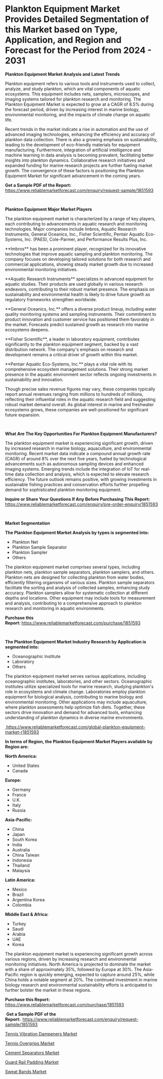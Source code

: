 <p><h1>Plankton Equipment Market Provides Detailed Segmentation of this Market based on Type, Application, and Region and Forecast for the Period from 2024 - 2031</h1></p><p><strong>Plankton Equipment Market Analysis and Latest Trends</strong></p>
<p><p>Plankton equipment refers to various tools and instruments used to collect, analyze, and study plankton, which are vital components of aquatic ecosystems. This equipment includes nets, samplers, microscopes, and imaging systems tailored for plankton research and monitoring. The Plankton Equipment Market is expected to grow at a CAGR of 8.5% during the forecast period, driven by increasing interest in marine biology, environmental monitoring, and the impacts of climate change on aquatic life.</p><p>Recent trends in the market indicate a rise in automation and the use of advanced imaging technologies, enhancing the efficiency and accuracy of plankton data collection. There is also a growing emphasis on sustainability, leading to the development of eco-friendly materials for equipment manufacturing. Furthermore, integration of artificial intelligence and machine learning in data analysis is becoming prevalent, facilitating better insights into plankton dynamics. Collaborative research initiatives and expanded funding for marine research projects are further fueling market growth. The convergence of these factors is positioning the Plankton Equipment Market for significant advancement in the coming years.</p></p>
<p><strong>Get a Sample PDF of the Report:&nbsp;</strong> <a href="https://www.reliablemarketforecast.com/enquiry/request-sample/1851593?utm_campaign=1772&utm_medium=2&utm_source=Github&utm_content=ia&utm_term=18102024&utm_id=plankton-equipment">https://www.reliablemarketforecast.com/enquiry/request-sample/1851593</a></p>
<p>&nbsp;</p>
<p><strong>Plankton Equipment Major Market Players</strong></p>
<p><p>The plankton equipment market is characterized by a range of key players, each contributing to advancements in aquatic research and monitoring technologies. Major companies include Imbros, Aquatic Research Instruments, General Oceanics, Inc., Fisher Scientific, Pentair Aquatic Eco-Systems, Inc. (PAES), Cole-Parmer, and Performance Results Plus, Inc.</p><p>**Imbros** has been a prominent player, recognized for its innovative technologies that improve aquatic sampling and plankton monitoring. The company focuses on developing tailored solutions for both research and commercial applications, showing steady market growth due to increased environmental monitoring initiatives.</p><p>**Aquatic Research Instruments** specializes in advanced equipment for aquatic studies. Their products are used globally in various research endeavors, contributing to their robust market presence. The emphasis on sustainability and environmental health is likely to drive future growth as regulatory frameworks strengthen worldwide.</p><p>**General Oceanics, Inc.** offers a diverse product lineup, including water quality monitoring systems and sampling instruments. Their commitment to product innovation and customer service has positioned them favorably in the market. Forecasts predict sustained growth as research into marine ecosystems deepens.</p><p>**Fisher Scientific**, a leader in laboratory equipment, contributes significantly to the plankton equipment segment, backed by a vast distribution network. The company's emphasis on research and development remains a critical driver of growth within this market.</p><p>**Pentair Aquatic Eco-Systems, Inc.** plays a vital role with its comprehensive ecosystem management solutions. Their strong market presence in the aquatic environment sector reflects ongoing investments in sustainability and innovation.</p><p>Though precise sales revenue figures may vary, these companies typically report annual revenues ranging from millions to hundreds of millions, reflecting their influential roles in the aquatic research field and suggesting robust market demand overall. As global interest in marine and freshwater ecosystems grows, these companies are well-positioned for significant future expansion.</p></p>
<p>&nbsp;</p>
<p><strong>What Are The Key Opportunities For Plankton Equipment Manufacturers?</strong></p>
<p><p>The plankton equipment market is experiencing significant growth, driven by increased research in marine biology, aquaculture, and environmental monitoring. Recent market data indicate a compound annual growth rate (CAGR) of around 8% over the next five years, fueled by technological advancements such as autonomous sampling devices and enhanced imaging systems. Emerging trends include the integration of IoT for real-time data collection and analysis, which is expected to elevate research efficiency. The future outlook remains positive, with growing investments in sustainable fishing practices and conservation efforts further propelling demand for sophisticated plankton monitoring equipment.</p></p>
<p><strong>Inquire or Share Your Questions If Any Before Purchasing This Report:</strong> <a href="https://www.reliablemarketforecast.com/enquiry/pre-order-enquiry/1851593?utm_campaign=1772&utm_medium=2&utm_source=Github&utm_content=ia&utm_term=18102024&utm_id=plankton-equipment">https://www.reliablemarketforecast.com/enquiry/pre-order-enquiry/1851593</a></p>
<p>&nbsp;</p>
<p><strong>Market Segmentation</strong></p>
<p><strong>The Plankton Equipment Market Analysis by types is segmented into:</strong></p>
<p><ul><li>Plankton Net</li><li>Plankton Sample Separator</li><li>Plankton Sampler</li><li>Others</li></ul></p>
<p><p>The plankton equipment market comprises several types, including plankton nets, plankton sample separators, plankton samplers, and others. Plankton nets are designed for collecting plankton from water bodies, efficiently filtering organisms of various sizes. Plankton sample separators facilitate the sorting and analysis of collected samples, enhancing study accuracy. Plankton samplers allow for systematic collection at different depths and locations. Other equipment may include tools for measurement and analysis, contributing to a comprehensive approach to plankton research and monitoring in aquatic environments.</p></p>
<p><strong>Purchase this Report:&nbsp;</strong><a href="https://www.reliablemarketforecast.com/purchase/1851593?utm_campaign=1772&utm_medium=2&utm_source=Github&utm_content=ia&utm_term=18102024&utm_id=plankton-equipment">https://www.reliablemarketforecast.com/purchase/1851593</a></p>
<p>&nbsp;</p>
<p><strong>The Plankton Equipment Market Industry Research by Application is segmented into:</strong></p>
<p><ul><li>Oceanographic Institute</li><li>Laboratory</li><li>Others</li></ul></p>
<p><p>The plankton equipment market serves various applications, including oceanographic institutes, laboratories, and other sectors. Oceanographic institutes utilize specialized tools for marine research, studying plankton's role in ecosystems and climate change. Laboratories employ plankton equipment for biological analysis, contributing to marine biology and environmental monitoring. Other applications may include aquaculture, where plankton assessments help optimize fish diets. Together, these sectors drive innovation and demand for advanced tools, enhancing understanding of plankton dynamics in diverse marine environments.</p></p>
<p><a href="https://www.reliablemarketforecast.com/global-plankton-equipment-market-r1851593?utm_campaign=1772&utm_medium=2&utm_source=Github&utm_content=ia&utm_term=18102024&utm_id=plankton-equipment">&nbsp;https://www.reliablemarketforecast.com/global-plankton-equipment-market-r1851593</a></p>
<p><strong>In terms of Region, the Plankton Equipment Market Players available by Region are:</strong></p>
<p>
    <p> <strong> North America: </strong>
        <ul>
            <li>United States</li>
            <li>Canada</li>
        </ul>
        </p> 
    <p> <strong> Europe: </strong>
        <ul>
            <li>Germany</li>
            <li>France</li>
            <li>U.K.</li>
            <li>Italy</li>
            <li>Russia</li>
        </ul>
        </p> 
    <p> <strong> Asia-Pacific: </strong>
        <ul>
            <li>China</li>
            <li>Japan</li>
            <li>South Korea</li>
            <li>India</li>
            <li>Australia</li>
            <li>China Taiwan</li>
            <li>Indonesia</li>
            <li>Thailand</li>
            <li>Malaysia</li>
        </ul>
        </p> 
    <p> <strong> Latin America: </strong>
        <ul>
            <li>Mexico</li>
            <li>Brazil</li>
            <li>Argentina Korea</li>
            <li>Colombia</li>
        </ul>
        </p> 
    <p> <strong> Middle East & Africa: </strong>
        <ul>
            <li>Turkey</li>
            <li>Saudi</li>
            <li>Arabia</li>
            <li>UAE</li>
            <li>Korea</li>
        </ul>
    </p>
    </p>
<p><p>The plankton equipment market is experiencing significant growth across various regions, driven by increasing research and environmental monitoring initiatives. North America is projected to dominate the market with a share of approximately 35%, followed by Europe at 30%. The Asia-Pacific region is quickly emerging, expected to capture around 25%, while China holds a notable segment at 20%. The continued investment in marine biology research and environmental sustainability efforts is anticipated to further bolster the market in these regions.</p></p>
<p><strong>Purchase this Report: </strong><a href="https://www.reliablemarketforecast.com/purchase/1851593?utm_campaign=1772&utm_medium=2&utm_source=Github&utm_content=ia&utm_term=18102024&utm_id=plankton-equipment">https://www.reliablemarketforecast.com/purchase/1851593</a></p>
<p>&nbsp;<strong>Get a Sample PDF of the Report:&nbsp;&nbsp;</strong><a href="https://www.reliablemarketforecast.com/enquiry/request-sample/1851593?utm_campaign=1772&utm_medium=2&utm_source=Github&utm_content=ia&utm_term=18102024&utm_id=plankton-equipment">https://www.reliablemarketforecast.com/enquiry/request-sample/1851593</a></p>
<p><strong></strong></p>
<p><p><a href="https://www.linkedin.com/pulse/global-tennis-vibration-dampeners-market-forecast-2024-2031-qcfje?utm_campaign=1772&utm_medium=2&utm_source=Github&utm_content=ia&utm_term=18102024&utm_id=plankton-equipment">Tennis Vibration Dampeners Market</a></p><p><a href="https://www.linkedin.com/pulse/tennis-overgrips-market-research-report-exploring-size-revenue-wwetc?utm_campaign=1772&utm_medium=2&utm_source=Github&utm_content=ia&utm_term=18102024&utm_id=plankton-equipment">Tennis Overgrips Market</a></p><p><a href="https://github.com/GraceTurner587/Market-Research-Report-List-1/blob/main/cement-separators-market.md?utm_campaign=1772&utm_medium=2&utm_source=Github&utm_content=ia&utm_term=18102024&utm_id=plankton-equipment">Cement Separators Market</a></p><p><a href="https://www.linkedin.com/pulse/global-guard-rail-padding-93-cagr-forecast-2024-2031-oaeue?utm_campaign=1772&utm_medium=2&utm_source=Github&utm_content=ia&utm_term=18102024&utm_id=plankton-equipment">Guard Rail Padding Market</a></p><p><a href="https://www.linkedin.com/pulse/sweat-bands-market-industry-trends-forecast-period-ksnxe?utm_campaign=1772&utm_medium=2&utm_source=Github&utm_content=ia&utm_term=18102024&utm_id=plankton-equipment">Sweat Bands Market</a></p></p>